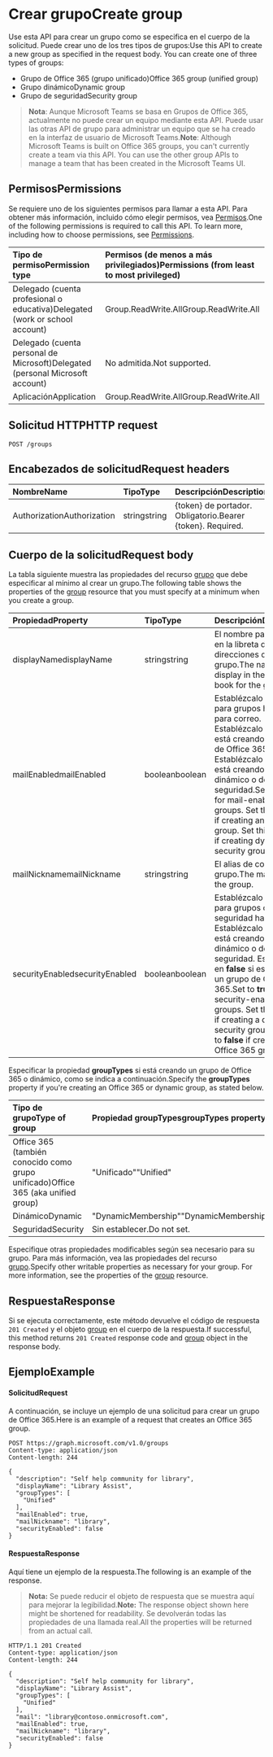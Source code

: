 # <a name="create-group"></a><span data-ttu-id="4eb0f-101">Crear grupo</span><span class="sxs-lookup"><span data-stu-id="4eb0f-101">Create group</span></span>
<span data-ttu-id="4eb0f-p101">Use esta API para crear un grupo como se especifica en el cuerpo de la solicitud. Puede crear uno de los tres tipos de grupos:</span><span class="sxs-lookup"><span data-stu-id="4eb0f-p101">Use this API to create a new group as specified in the request body. You can create one of three types of groups:</span></span>

* <span data-ttu-id="4eb0f-104">Grupo de Office 365 (grupo unificado)</span><span class="sxs-lookup"><span data-stu-id="4eb0f-104">Office 365 group (unified group)</span></span>
* <span data-ttu-id="4eb0f-105">Grupo dinámico</span><span class="sxs-lookup"><span data-stu-id="4eb0f-105">Dynamic group</span></span>
* <span data-ttu-id="4eb0f-106">Grupo de seguridad</span><span class="sxs-lookup"><span data-stu-id="4eb0f-106">Security group</span></span>

> <span data-ttu-id="4eb0f-p102">**Nota**: Aunque Microsoft Teams se basa en Grupos de Office 365, actualmente no puede crear un equipo mediante esta API. Puede usar las otras API de grupo para administrar un equipo que se ha creado en la interfaz de usuario de Microsoft Teams.</span><span class="sxs-lookup"><span data-stu-id="4eb0f-p102">**Note**: Although Microsoft Teams is built on Office 365 groups, you can't currently create a team via this API. You can use the other group APIs to manage a team that has been created in the Microsoft Teams UI.</span></span>

## <a name="permissions"></a><span data-ttu-id="4eb0f-109">Permisos</span><span class="sxs-lookup"><span data-stu-id="4eb0f-109">Permissions</span></span>
<span data-ttu-id="4eb0f-p103">Se requiere uno de los siguientes permisos para llamar a esta API. Para obtener más información, incluido cómo elegir permisos, vea [Permisos](../../../concepts/permissions_reference.md).</span><span class="sxs-lookup"><span data-stu-id="4eb0f-p103">One of the following permissions is required to call this API. To learn more, including how to choose permissions, see [Permissions](../../../concepts/permissions_reference.md).</span></span>

|<span data-ttu-id="4eb0f-112">Tipo de permiso</span><span class="sxs-lookup"><span data-stu-id="4eb0f-112">Permission type</span></span>      | <span data-ttu-id="4eb0f-113">Permisos (de menos a más privilegiados)</span><span class="sxs-lookup"><span data-stu-id="4eb0f-113">Permissions (from least to most privileged)</span></span>              |
|:--------------------|:---------------------------------------------------------|
|<span data-ttu-id="4eb0f-114">Delegado (cuenta profesional o educativa)</span><span class="sxs-lookup"><span data-stu-id="4eb0f-114">Delegated (work or school account)</span></span> | <span data-ttu-id="4eb0f-115">Group.ReadWrite.All</span><span class="sxs-lookup"><span data-stu-id="4eb0f-115">Group.ReadWrite.All</span></span>    |
|<span data-ttu-id="4eb0f-116">Delegado (cuenta personal de Microsoft)</span><span class="sxs-lookup"><span data-stu-id="4eb0f-116">Delegated (personal Microsoft account)</span></span> | <span data-ttu-id="4eb0f-117">No admitida.</span><span class="sxs-lookup"><span data-stu-id="4eb0f-117">Not supported.</span></span>    |
|<span data-ttu-id="4eb0f-118">Aplicación</span><span class="sxs-lookup"><span data-stu-id="4eb0f-118">Application</span></span> | <span data-ttu-id="4eb0f-119">Group.ReadWrite.All</span><span class="sxs-lookup"><span data-stu-id="4eb0f-119">Group.ReadWrite.All</span></span> |

## <a name="http-request"></a><span data-ttu-id="4eb0f-120">Solicitud HTTP</span><span class="sxs-lookup"><span data-stu-id="4eb0f-120">HTTP request</span></span>
<!-- { "blockType": "ignored" } -->
```http
POST /groups
```

## <a name="request-headers"></a><span data-ttu-id="4eb0f-121">Encabezados de solicitud</span><span class="sxs-lookup"><span data-stu-id="4eb0f-121">Request headers</span></span>
| <span data-ttu-id="4eb0f-122">Nombre</span><span class="sxs-lookup"><span data-stu-id="4eb0f-122">Name</span></span>       | <span data-ttu-id="4eb0f-123">Tipo</span><span class="sxs-lookup"><span data-stu-id="4eb0f-123">Type</span></span> | <span data-ttu-id="4eb0f-124">Descripción</span><span class="sxs-lookup"><span data-stu-id="4eb0f-124">Description</span></span>|
|:---------------|:--------|:----------|
| <span data-ttu-id="4eb0f-125">Authorization</span><span class="sxs-lookup"><span data-stu-id="4eb0f-125">Authorization</span></span>  | <span data-ttu-id="4eb0f-126">string</span><span class="sxs-lookup"><span data-stu-id="4eb0f-126">string</span></span>  | <span data-ttu-id="4eb0f-p104">{token} de portador. Obligatorio.</span><span class="sxs-lookup"><span data-stu-id="4eb0f-p104">Bearer {token}. Required.</span></span> |

## <a name="request-body"></a><span data-ttu-id="4eb0f-129">Cuerpo de la solicitud</span><span class="sxs-lookup"><span data-stu-id="4eb0f-129">Request body</span></span>
<span data-ttu-id="4eb0f-130">La tabla siguiente muestra las propiedades del recurso [grupo](../resources/group.md) que debe especificar al mínimo al crear un grupo.</span><span class="sxs-lookup"><span data-stu-id="4eb0f-130">The following table shows the properties of the [group](../resources/group.md) resource that you must specify at a minimum when you create a group.</span></span> 

| <span data-ttu-id="4eb0f-131">Propiedad</span><span class="sxs-lookup"><span data-stu-id="4eb0f-131">Property</span></span> | <span data-ttu-id="4eb0f-132">Tipo</span><span class="sxs-lookup"><span data-stu-id="4eb0f-132">Type</span></span> | <span data-ttu-id="4eb0f-133">Descripción</span><span class="sxs-lookup"><span data-stu-id="4eb0f-133">Description</span></span>|
|:---------------|:--------|:----------|
| <span data-ttu-id="4eb0f-134">displayName</span><span class="sxs-lookup"><span data-stu-id="4eb0f-134">displayName</span></span> | <span data-ttu-id="4eb0f-135">string</span><span class="sxs-lookup"><span data-stu-id="4eb0f-135">string</span></span> | <span data-ttu-id="4eb0f-136">El nombre para mostrar en la libreta de direcciones del grupo.</span><span class="sxs-lookup"><span data-stu-id="4eb0f-136">The name to display in the address book for the group.</span></span> |
| <span data-ttu-id="4eb0f-137">mailEnabled</span><span class="sxs-lookup"><span data-stu-id="4eb0f-137">mailEnabled</span></span> | <span data-ttu-id="4eb0f-138">boolean</span><span class="sxs-lookup"><span data-stu-id="4eb0f-138">boolean</span></span> | <span data-ttu-id="4eb0f-p105">Establézcalo en **true** para grupos habilitados para correo. Establézcalo en **true** si está creando un grupo de Office 365. Establézcalo en **false** si está creando un grupo dinámico o de seguridad.</span><span class="sxs-lookup"><span data-stu-id="4eb0f-p105">Set to **true** for mail-enabled groups. Set this to **true** if creating an Office 365 group. Set this to **false** if creating dynamic or security group.</span></span>|
| <span data-ttu-id="4eb0f-142">mailNickname</span><span class="sxs-lookup"><span data-stu-id="4eb0f-142">mailNickname</span></span> | <span data-ttu-id="4eb0f-143">string</span><span class="sxs-lookup"><span data-stu-id="4eb0f-143">string</span></span> | <span data-ttu-id="4eb0f-144">El alias de correo del grupo.</span><span class="sxs-lookup"><span data-stu-id="4eb0f-144">The mail alias for the group.</span></span> |
| <span data-ttu-id="4eb0f-145">securityEnabled</span><span class="sxs-lookup"><span data-stu-id="4eb0f-145">securityEnabled</span></span> | <span data-ttu-id="4eb0f-146">boolean</span><span class="sxs-lookup"><span data-stu-id="4eb0f-146">boolean</span></span> | <span data-ttu-id="4eb0f-p106">Establézcalo en **true** para grupos con seguridad habilitada. Establézcalo en **true** si está creando un grupo dinámico o de seguridad. Establézcalo en **false** si está creando un grupo de Office 365.</span><span class="sxs-lookup"><span data-stu-id="4eb0f-p106">Set to **true** for security-enabled groups. Set this to **true** if creating a dynamic or security group. Set this to **false** if creating an Office 365 group.</span></span> |

<span data-ttu-id="4eb0f-150">Especificar la propiedad **groupTypes** si está creando un grupo de Office 365 o dinámico, como se indica a continuación.</span><span class="sxs-lookup"><span data-stu-id="4eb0f-150">Specify the **groupTypes** property if you're creating an Office 365 or dynamic group, as stated below.</span></span>

| <span data-ttu-id="4eb0f-151">Tipo de grupo</span><span class="sxs-lookup"><span data-stu-id="4eb0f-151">Type of group</span></span> | <span data-ttu-id="4eb0f-152">Propiedad **groupTypes**</span><span class="sxs-lookup"><span data-stu-id="4eb0f-152">**groupTypes** property</span></span> |
|:--------------|:------------------------|
| <span data-ttu-id="4eb0f-153">Office 365 (también conocido como grupo unificado)</span><span class="sxs-lookup"><span data-stu-id="4eb0f-153">Office 365 (aka unified group)</span></span>| <span data-ttu-id="4eb0f-154">"Unificado"</span><span class="sxs-lookup"><span data-stu-id="4eb0f-154">"Unified"</span></span> |
| <span data-ttu-id="4eb0f-155">Dinámico</span><span class="sxs-lookup"><span data-stu-id="4eb0f-155">Dynamic</span></span> | <span data-ttu-id="4eb0f-156">"DynamicMembership"</span><span class="sxs-lookup"><span data-stu-id="4eb0f-156">"DynamicMembership"</span></span> |
| <span data-ttu-id="4eb0f-157">Seguridad</span><span class="sxs-lookup"><span data-stu-id="4eb0f-157">Security</span></span> | <span data-ttu-id="4eb0f-158">Sin establecer.</span><span class="sxs-lookup"><span data-stu-id="4eb0f-158">Do not set.</span></span> |

<span data-ttu-id="4eb0f-p107">Especifique otras propiedades modificables según sea necesario para su grupo. Para más información, vea las propiedades del recurso [grupo](../resources/group.md).</span><span class="sxs-lookup"><span data-stu-id="4eb0f-p107">Specify other writable properties as necessary for your group. For more information, see the properties of the [group](../resources/group.md) resource.</span></span>

## <a name="response"></a><span data-ttu-id="4eb0f-161">Respuesta</span><span class="sxs-lookup"><span data-stu-id="4eb0f-161">Response</span></span>
<span data-ttu-id="4eb0f-162">Si se ejecuta correctamente, este método devuelve el código de respuesta `201 Created` y el objeto [group](../resources/group.md) en el cuerpo de la respuesta.</span><span class="sxs-lookup"><span data-stu-id="4eb0f-162">If successful, this method returns `201 Created` response code and [group](../resources/group.md) object in the response body.</span></span>

## <a name="example"></a><span data-ttu-id="4eb0f-163">Ejemplo</span><span class="sxs-lookup"><span data-stu-id="4eb0f-163">Example</span></span>
#### <a name="request"></a><span data-ttu-id="4eb0f-164">Solicitud</span><span class="sxs-lookup"><span data-stu-id="4eb0f-164">Request</span></span>
<span data-ttu-id="4eb0f-165">A continuación, se incluye un ejemplo de una solicitud para crear un grupo de Office 365.</span><span class="sxs-lookup"><span data-stu-id="4eb0f-165">Here is an example of a request that creates an Office 365 group.</span></span>
<!-- {
  "blockType": "request",
  "name": "create_group"
}-->
```http
POST https://graph.microsoft.com/v1.0/groups
Content-type: application/json
Content-length: 244

{
  "description": "Self help community for library",
  "displayName": "Library Assist",
  "groupTypes": [
    "Unified"
  ],
  "mailEnabled": true,
  "mailNickname": "library",
  "securityEnabled": false
}
```

#### <a name="response"></a><span data-ttu-id="4eb0f-166">Respuesta</span><span class="sxs-lookup"><span data-stu-id="4eb0f-166">Response</span></span>
<span data-ttu-id="4eb0f-167">Aquí tiene un ejemplo de la respuesta.</span><span class="sxs-lookup"><span data-stu-id="4eb0f-167">The following is an example of the response.</span></span>
><span data-ttu-id="4eb0f-168">**Nota:** Se puede reducir el objeto de respuesta que se muestra aquí para mejorar la legibilidad.</span><span class="sxs-lookup"><span data-stu-id="4eb0f-168">**Note:** The response object shown here might be shortened for readability.</span></span> <span data-ttu-id="4eb0f-169">Se devolverán todas las propiedades de una llamada real.</span><span class="sxs-lookup"><span data-stu-id="4eb0f-169">All the properties will be returned from an actual call.</span></span>
<!-- {
  "blockType": "response",
  "truncated": true,
  "@odata.type": "microsoft.graph.group"
} -->
```http
HTTP/1.1 201 Created
Content-type: application/json
Content-length: 244

{
  "description": "Self help community for library",
  "displayName": "Library Assist",
  "groupTypes": [
    "Unified"
  ],
  "mail": "library@contoso.onmicrosoft.com",
  "mailEnabled": true,
  "mailNickname": "library",
  "securityEnabled": false
}
```

<!-- uuid: 8fcb5dbc-d5aa-4681-8e31-b001d5168d79
2015-10-25 14:57:30 UTC -->
<!-- {
  "type": "#page.annotation",
  "description": "Create group",
  "keywords": "",
  "section": "documentation",
  "tocPath": ""
}-->

